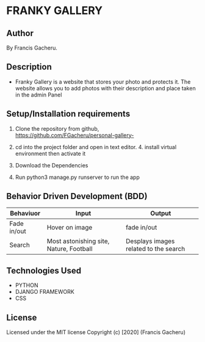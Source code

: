 # FRANKY GALLERY
## Author
By Francis Gacheru.
## Description
* Franky Gallery is a website that stores your photo and protects it. The website allows you to add photos with their description and place taken in the admin Panel
## Setup/Installation requirements
1. Clone  the repository from github, https://github.com/FGacheru/personal-gallery-

3. cd into the project folder and open in text editor. 4. install virtual environment then activate it
4. Download the Dependencies
4. Run python3 manage.py runserver to run the app

## Behavior Driven Development (BDD)

| Behaviuor | Input | Output |
| --------------- | --------------- | --------------- |
| Fade in/out | Hover on image | fade in/out  |
| Search       | Most astonishing site, Nature, Football | Desplays images related to the search |

## Technologies Used
* PYTHON
* DJANGO FRAMEWORK
* CSS

## License
Licensed under the MIT license 
Copyright (c) [2020] (Francis Gacheru)